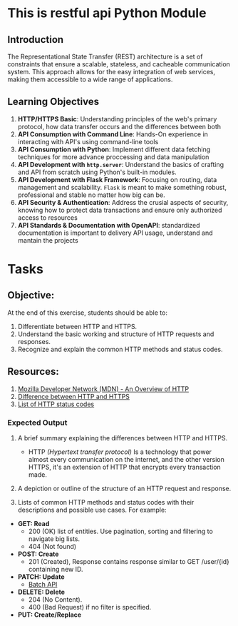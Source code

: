 # This is restful api Python Module
## Introduction
The Representational State Transfer (REST) architecture is a set of constraints that ensure a scalable, stateless, and cacheable communication system. This approach allows for the easy integration of web services, making them accessible to a wide range of applications.
## Learning Objectives
1. **HTTP/HTTPS Basic**: Understanding principles of the web's primary protocol, how data transfer occurs and the differences between both
2. **API Consumption with Command Line**: Hands-On experience in interacting with API's using command-line tools
3. **API Consumption with Python**: Implement different data fetching techniques for more advance proccessing and data manipulation
4. **API Development with `http.server`**: Understand the basics of crafting and API from scratch using Python's built-in modules.
5. **API Development with Flask Framework**: Focusing on routing, data management and scalability. `Flask` is meant to make something robust, professional and stable no matter how big can be.
6. **API Security & Authentication**: Address the crusial aspects of security, knowing how to protect data transactions and ensure only authorized access to resources
7. **API Standards & Documentation with OpenAPI**: standardized documentation is important to delivery API usage, understand and mantain the projects
# Tasks
## Objective:
At the end of this exercise, students should be able to:
1. Differentiate between HTTP and HTTPS.
2. Understand the basic working and structure of HTTP requests and responses.
3. Recognize and explain the common HTTP methods and status codes.
## Resources:
1. [Mozilla Developer Network (MDN) - An Overview of HTTP](https://intranet.hbtn.io/rltoken/BKDRX5JLz6CKgQqC8HiUAA)
2. [Difference between HTTP and HTTPS](https://intranet.hbtn.io/rltoken/ZM7mVhUBk2rRPkpsNh56HA)
3. [List of HTTP status codes](https://intranet.hbtn.io/rltoken/vAPbpS8hUG2BFS4RcGx1WQ)
### Expected Output
1. A brief summary explaining the differences between HTTP and HTTPS.
	* HTTP *(Hypertext transfer protocol)* Is a technology that power almost every communication on the internet, and the other version HTTPS, it's an extension of HTTP that encrypts every transaction made.
2. A depiction or outline of the structure of an HTTP request and response.
	
3. Lists of common HTTP methods and status codes with their descriptions and possible use cases. For example:
* **GET: Read**
	+ 200 (OK) list of entities. Use pagination, sorting and filtering to navigate big lists.
	+ 404 (Not found)
* **POST: Create**
	+ 201 (Created), Response contains response similar to GET /user/{id} containing new ID.
* **PATCH: Update**
	+ [Batch API](https://doc.oroinc.com/api/batch-api/#web-services-api-batch-api)
* **DELETE: Delete**
	+ 204 (No Content).
	+ 400 (Bad Request) if no filter is specified.
* **PUT: Create/Replace**
